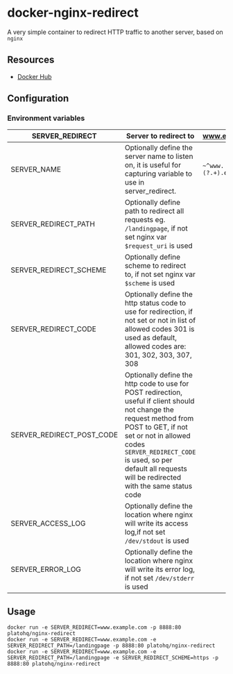 # docker-nginx-redirect

A very simple container to redirect HTTP traffic to another server, based on `nginx`

## Resources

- [Docker Hub](https://hub.docker.com/r/platohq/nginx-redirect/)

## Configuration

### Environment variables

| SERVER_REDIRECT           | Server to redirect to                                                                                                                                                                                                                                                            | www.example.com           |
|---------------------------|----------------------------------------------------------------------------------------------------------------------------------------------------------------------------------------------------------------------------------------------------------------------------------|---------------------------|
| SERVER_NAME               | Optionally define the server name to listen on, it is useful for capturing variable to use in server_redirect.                                                                                                                                                                   | `~^www.(?.+).example.com` |
| SERVER_REDIRECT_PATH      | Optionally define path to redirect all requests eg. `/landingpage`, if not set nginx var `$request_uri` is used                                                                                                                                                                  |                           |
| SERVER_REDIRECT_SCHEME    | Optionally define scheme to redirect to, if not set nginx var `$scheme` is used                                                                                                                                                                                                  |                           |
| SERVER_REDIRECT_CODE      | Optionally define the http status code to use for redirection, if not set or not in list of allowed codes 301 is used as default, allowed codes are: 301, 302, 303, 307, 308                                                                                                     |                           |
| SERVER_REDIRECT_POST_CODE | Optionally define the http code to use for POST redirection, useful if client should not change the request method from POST to GET, if not set or not in allowed codes `SERVER_REDIRECT_CODE` is used, so per default all requests will be redirected with the same status code |                           |
| SERVER_ACCESS_LOG         | Optionally define the location where nginx will write its access log,if not set `/dev/stdout` is used                                                                                                                                                                            |                           |
| SERVER_ERROR_LOG          | Optionally define the location where nginx will write its error log, if not set `/dev/stderr` is used                                                                                                                                                                            |                           |

## Usage

    docker run -e SERVER_REDIRECT=www.example.com -p 8888:80 platohq/nginx-redirect
    docker run -e SERVER_REDIRECT=www.example.com -e SERVER_REDIRECT_PATH=/landingpage -p 8888:80 platohq/nginx-redirect
    docker run -e SERVER_REDIRECT=www.example.com -e SERVER_REDIRECT_PATH=/landingpage -e SERVER_REDIRECT_SCHEME=https -p 8888:80 platohq/nginx-redirect

